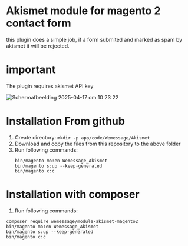 # Akismet module for magento 2 contact form
this plugin does a simple job, if a form submited and marked as spam by akismet it will be rejected.

# important
The plugin requires akismet API key

![Scherm­afbeelding 2025-04-17 om 10 23 22](https://github.com/user-attachments/assets/285aa251-2469-49f4-8373-df8c2ccb1095)


# Installation From github
1. Create directory: `mkdir -p app/code/Wemessage/Akismet`
2. Download and copy the files from this repository to the above folder
3. Run following commands:
   ```
   bin/magento mo:en Wemessage_Akismet
   bin/magento s:up --keep-generated
   bin/magento c:c
   ```


# Installation with composer
1.  Run following commands:
   ```
   composer require wemessage/module-akismet-magento2
   bin/magento mo:en Wemessage_Akismet
   bin/magento s:up --keep-generated
   bin/magento c:c
   ```

